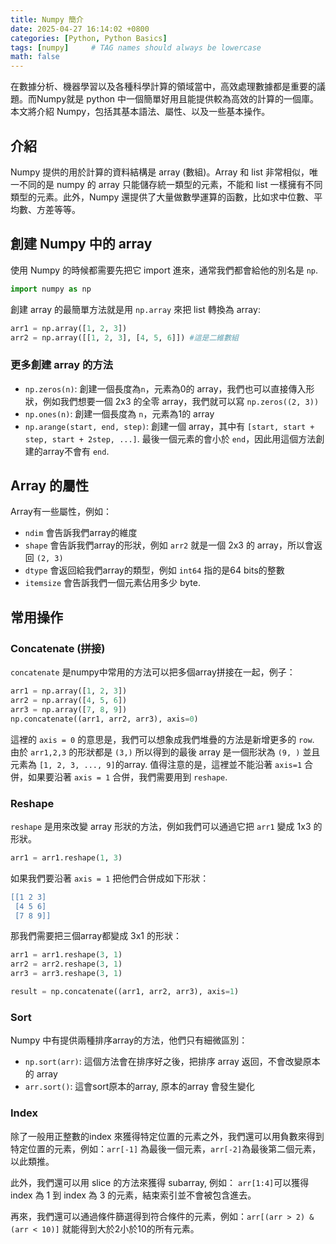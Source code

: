```yaml
---
title: Numpy 簡介
date: 2025-04-27 16:14:02 +0800
categories: [Python, Python Basics]
tags: [numpy]     # TAG names should always be lowercase
math: false
---
```


在數據分析、機器學習以及各種科學計算的領域當中，高效處理數據都是重要的議題。而Numpy就是 python 中一個簡單好用且能提供較為高效的計算的一個庫。本文將介紹 Numpy，包括其基本語法、屬性、以及一些基本操作。

## 介紹

Numpy 提供的用於計算的資料結構是 array (數組)。Array 和 list 非常相似，唯一不同的是 numpy 的 array 只能儲存統一類型的元素，不能和 list 一樣擁有不同類型的元素。此外，Numpy 還提供了大量做數學運算的函數，比如求中位數、平均數、方差等等。

## 創建 Numpy 中的 array

使用 Numpy 的時候都需要先把它 import 進來，通常我們都會給他的別名是 `np`.

```python
import numpy as np
```

創建 array 的最簡單方法就是用 `np.array` 來把 list 轉換為 array:

```python
arr1 = np.array([1, 2, 3])
arr2 = np.array([[1, 2, 3], [4, 5, 6]]) #這是二維數組
```

### 更多創建 array 的方法

* `np.zeros(n)`: 創建一個長度為`n`，元素為0的 array，我們也可以直接傳入形狀，例如我們想要一個 2x3 的全零 array，我們就可以寫 `np.zeros((2, 3))`
* `np.ones(n)`: 創建一個長度為 `n`，元素為1的 array
* `np.arange(start, end, step)`: 創建一個 array，其中有 `[start, start + step, start + 2step, ...]`. 最後一個元素的會小於 `end`，因此用這個方法創建的array不會有 `end`.

## Array 的屬性

Array有一些屬性，例如：

* `ndim` 會告訴我們array的維度
* `shape` 會告訴我們array的形狀，例如 `arr2` 就是一個 2x3 的 array，所以會返回 `(2, 3)`
* `dtype` 會返回給我們array的類型，例如 `int64` 指的是64 bits的整數
* `itemsize` 會告訴我們一個元素佔用多少 byte.

## 常用操作

### Concatenate (拼接)

`concatenate` 是numpy中常用的方法可以把多個array拼接在一起，例子：

```python
arr1 = np.array([1, 2, 3])
arr2 = np.array([4, 5, 6])
arr3 = np.array([7, 8, 9])
np.concatenate((arr1, arr2, arr3), axis=0)
```

這裡的 `axis = 0` 的意思是，我們可以想象成我們堆疊的方法是新增更多的 `row`. 由於 `arr1,2,3` 的形狀都是 `(3,)` 所以得到的最後 array 是一個形狀為 `(9, )` 並且元素為 `[1, 2, 3, ..., 9]`的array. 值得注意的是，這裡並不能沿著 `axis=1` 合併，如果要沿著 `axis = 1` 合併，我們需要用到 `reshape`.

### Reshape

`reshape` 是用來改變 array 形狀的方法，例如我們可以通過它把 `arr1` 變成 1x3 的形狀。

```python
arr1 = arr1.reshape(1, 3)
```

如果我們要沿著 `axis = 1` 把他們合併成如下形狀：

```lua
[[1 2 3]
 [4 5 6]
 [7 8 9]]
```

那我們需要把三個array都變成 3x1 的形狀：

```python
arr1 = arr1.reshape(3, 1)
arr2 = arr2.reshape(3, 1)
arr3 = arr3.reshape(3, 1)

result = np.concatenate((arr1, arr2, arr3), axis=1)
```

### Sort

Numpy 中有提供兩種排序array的方法，他們只有細微區別：

* `np.sort(arr)`: 這個方法會在排序好之後，把排序 array 返回，不會改變原本的 array
* `arr.sort()`: 這會sort原本的array, 原本的array 會發生變化

### Index

除了一般用正整數的index 來獲得特定位置的元素之外，我們還可以用負數來得到特定位置的元素，例如：`arr[-1]` 為最後一個元素，`arr[-2]`為最後第二個元素，以此類推。

此外，我們還可以用 slice 的方法來獲得 subarray, 例如： `arr[1:4]`可以獲得 index 為 1 到 index 為 3 的元素，結束索引並不會被包含進去。

再來，我們還可以通過條件篩選得到符合條件的元素，例如：`arr[(arr > 2) & (arr < 10)]` 就能得到大於2小於10的所有元素。
